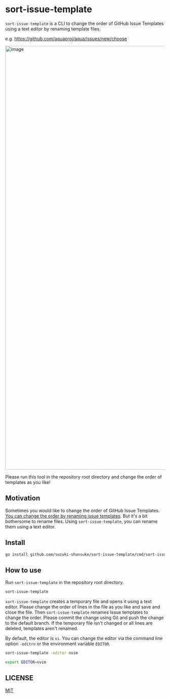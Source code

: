 # sort-issue-template

`sort-issue-template` is a CLI to change the order of GitHub Issue Templates using a text editor by renaming template files.

e.g. https://github.com/aquaproj/aqua/issues/new/choose

<img width="1334" alt="image" src="https://github.com/user-attachments/assets/15f2eb61-2a6f-4b3e-83f9-7d283777a401">

Please run this tool in the repository root directory and change the order of templates as you like!

## Motivation

Sometimes you would like to change the order of GitHub Issue Templates.
[You can change the order by renaming issue templates](https://docs.github.com/en/communities/using-templates-to-encourage-useful-issues-and-pull-requests/configuring-issue-templates-for-your-repository#changing-the-order-of-templates).
But it's a bit bothersome to rename files.
Using `sort-issue-template`, you can rename them using a text editor.

## Install

```sh
go install github.com/suzuki-shunsuke/sort-issue-template/cmd/sort-issue-template@latest
```

## How to use

Run `sort-issue-template` in the repository root directory.

```sh
sort-issue-template
```

`sort-issue-template` creates a temporary file and opens it using a text editor.
Please change the order of lines in the file as you like and save and close the file.
Then `sort-issue-template` renames Issue templates to change the order.
Please commit the change using Git and push the change to the default branch.
If the temporary file isn't changed or all lines are deleted, templates aren't renamed.

By default, the editor is `vi`.
You can change the editor via the command line option `-editro` or the environment variable `EDITOR`.

```sh
sort-issue-template -editor nvim
```

```sh
export EDITOR=nvim
```

## LICENSE

[MIT](LICENSE)
